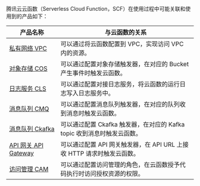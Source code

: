 腾讯云云函数（Serverless Cloud Function，SCF）在使用过程中可能关联和使用到的产品如下：

| 产品名称 | 与云函数的关系 |
| --- | --- |
| [私有网络 VPC](https://cloud.tencent.com/document/product/215) | 可以通过将云函数配置到 VPC，实现访问 VPC 内的资源。   |
| [对象存储 COS](https://cloud.tencent.com/document/product/436) | 可以通过配置对象存储触发器，在对应的 Bucket 产生事件时触发云函数。   |
| [日志服务 CLS](https://cloud.tencent.com/document/product/614) | 可以通过配置对接日志服务，将云函数的运行日志写入日志服务中。   |
| [消息队列 CMQ](https://cloud.tencent.com/document/product/406) | 可以通过配置消息队列触发器，在对应的队列收到消息时触发云函数。   |
| [消息队列 Ckafka](https://cloud.tencent.com/document/product/597) | 可以通过配置 Ckafka 触发器，在对应的 Kafka topic 收到消息时触发云函数。   |
| [API 网关 API Gateway](https://cloud.tencent.com/document/product/628) | 可以通过配置 API 网关触发器，在 API URL 上接收 HTTP 请求时触发云函数。   |
| [访问管理 CAM](https://cloud.tencent.com/document/product/598) | 可以通过配置访问管理的角色，在云函数授予代码执行时访问授权资源的权限。   |


